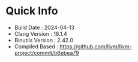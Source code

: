 # Quick Info
* Build Date : 2024-04-13
* Clang Version : 18.1.4
* Binutils Version : 2.42.0
* Compiled Based : https://github.com/llvm/llvm-project/commit/b6ebea79
